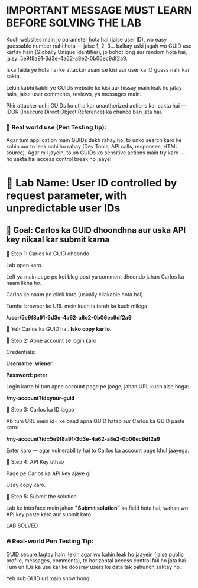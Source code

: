 # IMPORTANT MESSAGE MUST LEARN BEFORE SOLVING THE LAB

Kuch websites main jo parameter hota hai (jaise user ID), wo easy guessable number nahi hota — jaise 1, 2, 3… balkay uski jagah wo GUID use kartay hain (Globally Unique Identifier), jo bohot long aur random hota hai, jaisy: 5e9f8a91-3d3e-4a62-a8e2-0b06ec9df2a9.

Iska faida ye hota hai ke attacker asani se kisi aur user ka ID guess nahi kar sakta.

Lekin kabhi kabhi ye GUIDs website ke kisi aur hissay main leak ho jatay hain, jaise user comments, reviews, ya messages main.

Phir attacker unhi GUIDs ko utha kar unauthorized actions kar sakta hai — IDOR (Insecure Direct Object Reference) ka chance ban jata hai.

### 📌 Real world use (Pen Testing tip):
Agar tum application main GUIDs dekh rahay ho, to unko search karo ke kahin aur to leak nahi ho rahay (Dev Tools, API calls, responses, HTML source). Agar mil jayein, to un GUIDs ko sensitive actions main try karo — ho sakta hai access control break ho jaaye!

# 🔐 Lab Name: User ID controlled by request parameter, with unpredictable user IDs

## 🎯 Goal: Carlos ka GUID dhoondhna aur uska API key nikaal kar submit karna

📌 Step 1: Carlos ka GUID dhoondo

Lab open karo.

Left ya main page pe koi blog post ya comment dhoondo jahan Carlos ka naam likha ho.

Carlos ke naam pe click karo (usually clickable hota hai).

Tumhe browser ke URL mein kuch is tarah ka kuch milega:

**/user/5e9f8a91-3d3e-4a62-a8e2-0b06ec9df2a9**

📍 Yeh Carlos ka GUID hai. **Isko copy kar lo.**

📌 Step 2: Apne account se login karo

Credentials:

**Username: wiener**

**Password: peter**

Login karte hi tum apne account page pe jaoge, jahan URL kuch aise hoga:

**/my-account?id=your-guid**

📌 Step 3: Carlos ka ID lagao

Ab tum URL mein id= ke baad apna GUID hatao aur Carlos ka GUID paste karo:

**/my-account?id=5e9f8a91-3d3e-4a62-a8e2-0b06ec9df2a9**

Enter karo — agar vulnerability hai to Carlos ka account page khul jaayega.

📌 Step 4: API Key uthao

Page pe Carlos ka API key ajaye gi

Usay copy karo.

📌 Step 5: Submit the solution

Lab ke interface mein jahan **"Submit solution"** ka field hota hai, wahan wo API key paste karo aur submit karo.

LAB SOLVED

### 🔥 Real-world Pen Testing Tip:
GUID secure lagtay hain, lekin agar wo kahin leak ho jaayein (jaise public profile, messages, comments), to horizontal access control
fail ho jata hai. Tum un IDs ka use kar ke doosray users ke data tak pahunch saktay ho.

Yeh sub GUID url main show hongi


